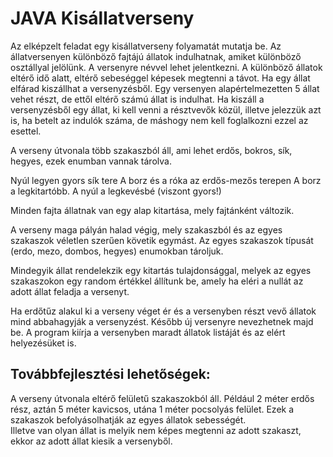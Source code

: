 # JAVA Kisállatverseny  

Az elképzelt feladat egy kisállatverseny folyamatát mutatja be. Az állatversenyen különböző fajtájú állatok indulhatnak, amiket különböző osztállyal jelölünk. A versenyre névvel lehet jelentkezni. A különböző állatok eltérő idő alatt, eltérő sebeséggel képesek megtenni a távot.
Ha egy állat elfárad kiszállhat a versenyzésből. Egy versenyen alapértelmezetten 5 állat vehet részt, de ettől eltérő számú állat is indulhat. Ha kiszáll a versenyzésből egy állat, ki kell venni a résztvevők közül, illetve jelezzük azt is, ha betelt az indulók száma, de máshogy nem kell foglalkozni ezzel az esettel. 


A verseny útvonala több szakaszból áll, ami lehet erdős, bokros, sík, hegyes, ezek enumban vannak tárolva. 

Nyúl legyen gyors sík tere
A borz és a róka az erdős-mezős terepen
A borz a legkitartóbb. A nyúl a legkevésbé (viszont gyors!)

Minden fajta állatnak van egy alap kitartása, mely fajtánként változik.


A  verseny maga pályán halad végig, mely szakaszból és az egyes szakaszok véletlen szerűen követik egymást. Az egyes szakaszok típusát (erdo, mezo, dombos, hegyes)  enumokban tároljuk.

Mindegyik állat rendelekzik egy kitartás tulajdonsággal, melyek az egyes szakaszokon  egy random értékkel állítunk be, amely ha eléri a nullát az adott állat feladja a versenyt. 

Ha erdőtűz alakul ki a verseny véget ér és a versenyben részt vevő állatok mind abbahagyják a versenyzést. Később új versenyre nevezhetnek majd be. A program kiírja a versenyben maradt állatok listáját és az elért helyezésüket is.   


## Továbbfejlesztési lehetőségek:
A verseny útvonala eltérő felületű szakaszokból áll. Például 2 méter erdős rész, aztán 5 méter kavicsos, utána 1 méter pocsolyás felület. Ezek a szakaszok befolyásolhatják az egyes állatok sebességét.  
Illetve van olyan állat is melyik nem képes megtenni az adott szakaszt, ekkor az adott állat kiesik a versenyből.
